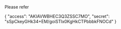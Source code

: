 Please refer




{
  "access": "AKIAVWBHEC3Q3ZSSC7MO",
  "secret": "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"
}
